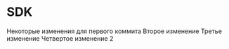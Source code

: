 # SDK
Некоторые изменения для первого коммита
Второе изменение
Третье изменение
Четвертое изменение 2
